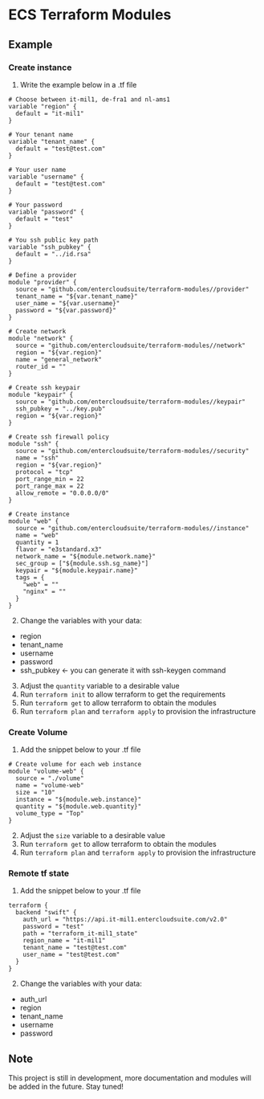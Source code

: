 # ECS Terraform Modules

## Example

### Create instance

1. Write the example below in a .tf file

```
# Choose between it-mil1, de-fra1 and nl-ams1
variable "region" {
  default = "it-mil1"
}

# Your tenant name
variable "tenant_name" {
  default = "test@test.com"
}

# Your user name
variable "username" {
  default = "test@test.com"
}

# Your password
variable "password" {
  default = "test"
}

# You ssh public key path
variable "ssh_pubkey" {
  default = "../id.rsa"
}

# Define a provider
module "provider" {
  source = "github.com/entercloudsuite/terraform-modules//provider"
  tenant_name = "${var.tenant_name}"
  user_name = "${var.username}"
  password = "${var.password}"
}

# Create network
module "network" {
  source = "github.com/entercloudsuite/terraform-modules//network"
  region = "${var.region}"
  name = "general_network"
  router_id = ""
}

# Create ssh keypair
module "keypair" {
  source = "github.com/entercloudsuite/terraform-modules//keypair"
  ssh_pubkey = "../key.pub"
  region = "${var.region}"
}

# Create ssh firewall policy
module "ssh" {
  source = "github.com/entercloudsuite/terraform-modules//security"
  name = "ssh"
  region = "${var.region}"
  protocol = "tcp"
  port_range_min = 22
  port_range_max = 22
  allow_remote = "0.0.0.0/0"
}

# Create instance
module "web" {
  source = "github.com/entercloudsuite/terraform-modules//instance"
  name = "web"
  quantity = 1
  flavor = "e3standard.x3"
  network_name = "${module.network.name}"
  sec_group = ["${module.ssh.sg_name}"]
  keypair = "${module.keypair.name}"
  tags = {
    "web" = ""
    "nginx" = ""
  }
}
```

2. Change the variables with your data:
* region
* tenant_name
* username
* password
* ssh_pubkey <- you can generate it with ssh-keygen command

3. Adjust the `quantity` variable to a desirable value
4. Run `terraform init` to allow terraform to get the requirements
5. Run `terraform get` to allow terraform to obtain the modules
6. Run `terraform plan` and `terraform apply` to provision the infrastructure

### Create Volume

1. Add the snippet below to your .tf file

```
# Create volume for each web instance
module "volume-web" {
  source = "./volume"
  name = "volume-web"
  size = "10"
  instance = "${module.web.instance}"
  quantity = "${module.web.quantity}"
  volume_type = "Top"
}
```

2. Adjust the `size` variable to a desirable value
3. Run `terraform get` to allow terraform to obtain the modules
4. Run `terraform plan` and `terraform apply` to provision the infrastructure

### Remote tf state

1. Add the snippet below to your .tf file
```
terraform {
  backend "swift" {
    auth_url = "https://api.it-mil1.entercloudsuite.com/v2.0"
    password = "test"
    path = "terraform_it-mil1_state"
    region_name = "it-mil1"
    tenant_name = "test@test.com"
    user_name = "test@test.com"
  }
}
```
2. Change the variables with your data:
* auth_url
* region
* tenant_name
* username
* password

## Note
This project is still in development, more documentation and modules will be added in the future. Stay tuned!
